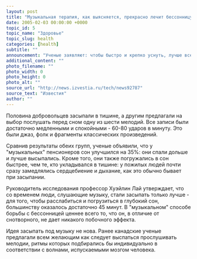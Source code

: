 ```yaml
---
layout: post
title: "Музыкальная терапия, как выясняется, прекрасно лечит бессонницу"
date: 2005-02-03 00:00:00 +0000
topic_id: 5
topic_name: "Здоровье"
topic_slug: health
categories: [health]
subtitle: ""
announcement: "Ученые заявляют: чтобы быстро и крепко уснуть, лучше всего послушать на ночь хорошую музыку. Специалисты из Университета Тайваня провели исследования, в которых приняли участие 60 человек, страдающих бессонницей. Отметим, что все они были достаточно пожилыми."
additional_content: ""
photo_filename: ""
photo_width: 0
photo_height: 0
photo_alt: ""
source_url: "http://news.izvestia.ru/tech/news92787"
source_text: "Известия"
author: ""
---
```

Половина добровольцев засыпали в тишине, а другим предлагали на выбор послушать перед сном одну из шести мелодий. Все записи были достаточно медленными и спокойными - 60-80 ударов в минуту. Это были джаз, фолк и фрагменты классических произведений.

Сравнив результаты обеих групп, ученые объявили, что у "музыкальных" пенсионеров сон улучшился на 35%: они спали дольше и лучше высыпались. Кроме того, они также погружались в сон быстрее, чем те, кто укладывался в тишине: у пожилых людей почти сразу замедлялись сердцебиение и дыхание, как это обычно бывает при засыпании.

Руководитель исследования профессор Хуэйлин Лай утверждает, что со временем люди, слушающие музыку, стали засыпать только лучше - для того, чтобы расслабиться и погрузиться в глубокий сон, большинству оказалось достаточно 45 минут. В "музыкальном" способе борьбы с бессонницей ценнее всего то, что он, в отличие от снотворного, не дает никакого побочного эффекта.

Идея засыпать под музыку не нова. Ранее канадские ученые предлагали всем желающим как следует выспаться прослушивать мелодии, ритмы которых подбирались бы индивидуально в соответствии с волнами, испускаемыми мозгом человека.
